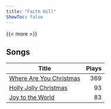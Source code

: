 ```yaml
---
title: "Faith Hill"
ShowToc: false
---
```


{{< more >}}

## Songs
Title | Plays 
----- | -----: 
[Where Are You Christmas](/songs/where-are-you-christmas) | 369
[Holly Jolly Christmas](/songs/holly-jolly-christmas) | 93
[Joy to the World](/songs/joy-to-the-world) | 83

